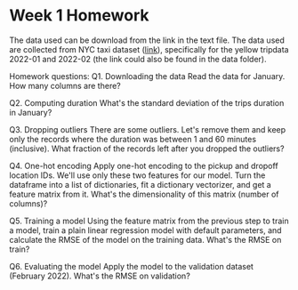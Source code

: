 # Week 1 Homework

The data used can be download from the link in the text file. The data used are collected from NYC taxi dataset ([link](https://www.nyc.gov/site/tlc/about/tlc-trip-record-data.page)), specifically for the yellow tripdata 2022-01 and 2022-02 (the link could also be found in the data folder).

Homework questions:
Q1. Downloading the data
Read the data for January. How many columns are there?

Q2. Computing duration
What's the standard deviation of the trips duration in January?

Q3. Dropping outliers
There are some outliers. Let's remove them and keep only the records where the duration was between 1 and 60 minutes (inclusive). What fraction of the records left after you dropped the outliers?

Q4. One-hot encoding
Apply one-hot encoding to the pickup and dropoff location IDs. We'll use only these two features for our model.
Turn the dataframe into a list of dictionaries, fit a dictionary vectorizer, and get a feature matrix from it. What's the dimensionality of this matrix (number of columns)?

Q5. Training a model
Using the feature matrix from the previous step to train a model, train a plain linear regression model with default parameters, and calculate the RMSE of the model on the training data.
What's the RMSE on train?

Q6. Evaluating the model
Apply the model to the validation dataset (February 2022). What's the RMSE on validation?